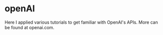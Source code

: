 # openAI

Here I applied various tutorials to get familiar with OpenAI's APIs. More can be found at openai.com.
